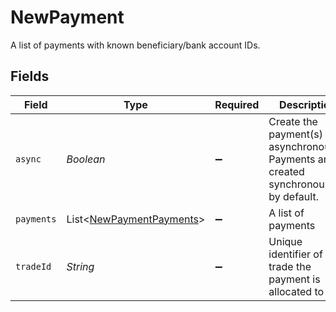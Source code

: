 # NewPayment

A list of payments with known beneficiary/bank account IDs.


## Fields

| Field                                                                                | Type                                                                                 | Required                                                                             | Description                                                                          |
| ------------------------------------------------------------------------------------ | ------------------------------------------------------------------------------------ | ------------------------------------------------------------------------------------ | ------------------------------------------------------------------------------------ |
| `async`                                                                              | *Boolean*                                                                            | :heavy_minus_sign:                                                                   | Create the payment(s) asynchronously. Payments are created synchronously by default. |
| `payments`                                                                           | List<[NewPaymentPayments](../../models/shared/NewPaymentPayments.md)>                | :heavy_minus_sign:                                                                   | A list of payments                                                                   |
| `tradeId`                                                                            | *String*                                                                             | :heavy_minus_sign:                                                                   | Unique identifier of the trade the payment is allocated to                           |